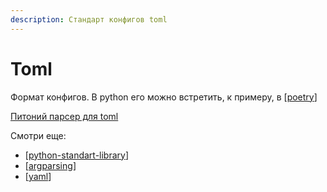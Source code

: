 ```yaml
---
description: Стандарт конфигов toml
---
```

# Toml

Формат конфигов. В python его можно встретить, к примеру, в [[poetry]]

[Питоний парсер для toml](https://github.com/uiri/toml)

Смотри еще:

- [[python-standart-library]]
- [[argparsing]]
- [[yaml]]

[//begin]: # "Autogenerated link references for markdown compatibility"
[poetry]: poetry "Poetry"
[python-standart-library]: ../lists/python-standart-library "Стандартная библиотека python и полезные ресурсы"
[argparsing]: argparsing "Arguments parsing in python"
[yaml]: yaml "Yaml"
[//end]: # "Autogenerated link references"
